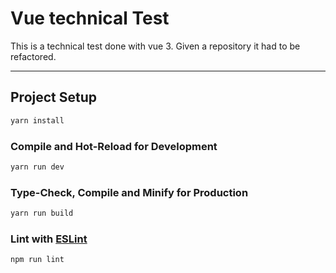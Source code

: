 # Vue technical Test

This is a technical test done with vue 3. Given a repository it had to be refactored.

---

## Project Setup

```sh
yarn install
```

### Compile and Hot-Reload for Development

```sh
yarn run dev
```

### Type-Check, Compile and Minify for Production

```sh
yarn run build
```

### Lint with [ESLint](https://eslint.org/)

```sh
npm run lint
```
